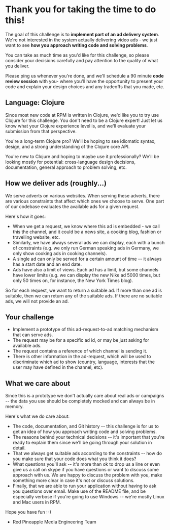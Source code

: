 # Thank you for taking the time to do this!

The goal of this challenge is to **implement part of an ad delivery system**. We're not interested in the system actually delivering video ads - we just want to see **how you approach writing code and solving problems**.

You can take as much time as you'd like for this challenge, so please consider your decisions carefully and pay attention to the quality of what you deliver.

Please ping us whenever you're done, and we'll schedule a 90 minute **code review session** with you- where you'll have the opportunity to present your code and explain your design choices and any tradeoffs that you made, etc.

## Language: Clojure

Since most new code at RPM is written in Clojure, we'd like you to try use Clojure for this challenge. You don't need to be a Clojure expert! Just let us know what your Clojure experience level is, and we'll evaluate your submission from that perspective.

You're a long-term Clojure pro? We'll be hoping to see idiomatic syntax, design, and a strong understanding of the Clojure core API.

You're new to Clojure and hoping to maybe use it professionally? We'll be looking mostly for potential: cross-language design decisions, documentation, general approach to problem solving, etc.

## How we deliver ads (roughly...)

We serve adverts on various websites. When serving these adverts, there are various constraints that affect which ones we choose to serve. One part of our codebase evaluates the available ads for a given request.

Here's how it goes:

- When we get a request, we know where this ad is embedded - we call this the channel, and it could be a news site, a cooking blog, fashion or travelling website, etc.
- Similarly, we have always several ads we can display, each with a bunch of constraints (e.g. we only run German speaking ads in Germany, we only show cooking ads in cooking channels).
- A single ad can only be served for a certain amount of time -- it always has a start date and an end date.
- Ads have also a limit of views. Each ad has a limit, but some channels have lower limits (e.g. we can display the new Nike ad 5000 times, but only 50 times on, for instance, the New York Times blog).

So for each request, we want to return a suitable ad. If more than one ad is suitable, then we can return any of the suitable ads. If there are no suitable ads, we will not provide an ad.

## Your challenge

- Implement a prototype of this ad-request-to-ad matching mechanism that can serve ads.
- The request may be for a specific ad id, or may be just asking for available ads.
- The request contains a reference of which channel is sending it.
- There is other information in the ad-request, which will be used to discriminate which ad to show (country, language, interests that the user may have defined in the channel, etc).

## What we care about

Since this is a prototype we don't actually care about real ads or campaigns -- the data you use should be completely mocked and can always be in memory.

Here's what we do care about:

- The code, documentation, and Git history -- this challenge is for us to get an idea of how you approach writing code and solving problems.
- The reasons behind your technical decisions -- it's important that you're ready to explain them since we'll be going through your solution in detail.
- That we always get suitable ads according to the constraints -- how do you make sure that your code does what you think it does?
- What questions you'll ask -- it's more than ok to drop us a line or even give us a call on skype if you have questions or want to discuss some approach with us. We are happy to discuss the problem with you, make something more clear in case it's not or discuss solutions.
- Finally, that we are able to run your application without having to ask you questions over email. Make use of the README file, and be especially verbose if you're going to use Windows -- we're mostly Linux and Mac users in RPM.


Hope you have fun :-)  
- Red Pineapple Media Engineering Team